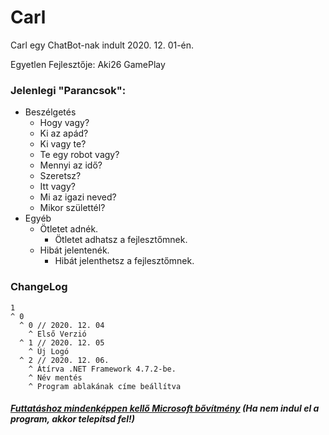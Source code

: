 # Carl

Carl  egy ChatBot-nak indult 2020. 12. 01-én.

Egyetlen Fejlesztője: Aki26 GamePlay

### Jelenlegi "Parancsok":
+ Beszélgetés
  + Hogy vagy?
  + Ki az apád?
  + Ki vagy te?
  + Te egy robot vagy?
  + Mennyi az idő?
  + Szeretsz?
  + Itt vagy?
  + Mi az igazi neved?
  + Mikor születtél?
+ Egyéb
  + Ötletet adnék.
    + Ötletet adhatsz a fejlesztőmnek.
  + Hibát jelentenék.
    + Hibát jelenthetsz a fejlesztőmnek.

### ChangeLog

```
1
^ 0
  ^ 0 // 2020. 12. 04
    ^ Első Verzió
  ^ 1 // 2020. 12. 05
    ^ Új Logó
  ^ 2 // 2020. 12. 06.
    ^ Átírva .NET Framework 4.7.2-be.
    ^ Név mentés
    ^ Program ablakának címe beállítva
```

##### [Futtatáshoz mindenképpen kellő Microsoft bővítmény](https://download.visualstudio.microsoft.com/download/pr/513acf37-8da2-497d-bdaa-84d6e33c1fee/eb7b010350df712c752f4ec4b615f89d/windowsdesktop-runtime-3.1.10-win-x64.exe) (Ha nem indul el a program, akkor telepítsd fel!)

